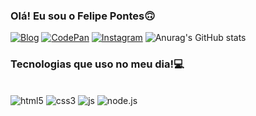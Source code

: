 ### Olá! Eu sou o Felipe Pontes🙃

[![Blog](https://img.shields.io/badge/Spotify-1ED760?&style=for-the-badge&logo=spotify&logoColor=white)](https://open.spotify.com/user/1h4lqij5t6fzvmhxw5qlpo2yc)
[![CodePan](https://img.shields.io/badge/Codepen-000000?style=for-the-badge&logo=codepen&logoColor=white)](https://open.spotify.com/user/1h4lqij5t6fzvmhxw5qlpo2yc)
[![Instagram](https://img.shields.io/badge/Instagram-E4405F?style=for-the-badge&logo=instagram&logoColor=white)](https://www.instagram.com/feliped6v/)
![Anurag's GitHub stats](https://github-readme-stats.vercel.app/api?username=Ponthezs&show_icons=true&theme=radical)

### Tecnologias que uso no meu dia!💻

<div style= "display: inline_block"><br>
    <img aling="center" alt="html5" src="https://img.shields.io/badge/HTML5-E34F26?style=for-the-badge&logo=html5&logoColor=white">
    <img aling="center" alt="css3" src="https://img.shields.io/badge/CSS3-1572B6?style=for-the-badge&logo=css3&logoColor=white">
    <img aling="center" alt="js" src="https://img.shields.io/badge/JavaScript-F7DF1E?style=for-the-badge&logo=javascript&logoColor=black">
    <img aling="center" alt="node.js" src="https://img.shields.io/badge/Node.js-43853D?style=for-the-badge&logo=node.js&logoColor=white">
</div>
